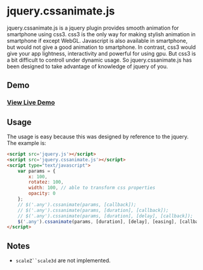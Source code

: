 jquery.cssanimate.js
====================

jquery.cssanimate.js is a jquery plugin provides smooth animation for smartphone using css3. 
css3 is the only way for making stylish animation in smartphone if except WebGL. Javascript is also available
in smartphone, but would not give a good animation to smartphone. In contrast, css3 would give 
your app lightness, interactivity and powerful for using gpu. 
But css3 is a bit difficult to controll under dynamic usage.  So jquery.cssanimate.js has been designed to take advantage 
of knowledge of jquery of you.

## Demo
### [View Live Demo](http://after12am.github.io/jquery.cssanimate.js/)

## Usage

The usage is easy because this was designed by reference to the jquery. The example is:

```html
<script src='jquery.js'></script>
<script src='jquery.cssanimate.js'></script>
<script type="text/javascript">
    var params = {
        x: 100,
        rotatez: 100,
        width: 100, // able to transform css properties
        opacity: 0
    };
    // $('.any').cssanimate(params, [callback]);
    // $('.any').cssanimate(params, [duration], [callback]);
    // $('.any').cssanimate(params, [duration], [delay], [callback]);
    $('.any').cssanimate(params, [duration], [delay], [easing], [callback]);
</script>
```

## Notes

* `scaleZ``scale3d` are not implemented.
